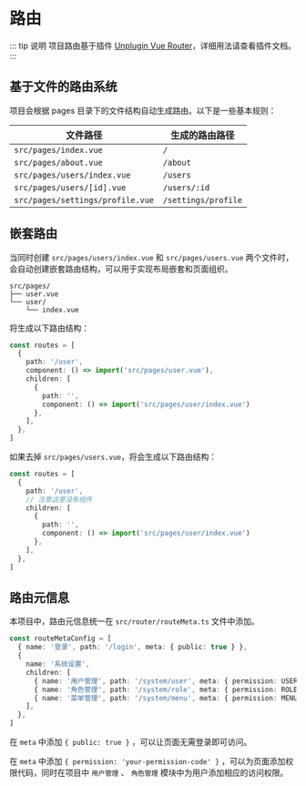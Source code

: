 # 路由

::: tip 说明
项目路由基于插件 [Unplugin Vue Router](https://uvr.esm.is)，详细用法请查看插件文档。
:::

## 基于文件的路由系统

项目会根据 pages 目录下的文件结构自动生成路由。以下是一些基本规则：

| 文件路径 | 生成的路由路径 |
| --- | --- |
| `src/pages/index.vue` | `/` |
| `src/pages/about.vue` | `/about` |
| `src/pages/users/index.vue` | `/users` |
| `src/pages/users/[id].vue` | `/users/:id` |
| `src/pages/settings/profile.vue` | `/settings/profile` |

## 嵌套路由

当同时创建 `src/pages/users/index.vue` 和 `src/pages/users.vue` 两个文件时，会自动创建嵌套路由结构，可以用于实现布局嵌套和页面组织。

``` text
src/pages/
├── user.vue
└── user/
    └── index.vue
```

将生成以下路由结构：

``` ts
const routes = [
  {
    path: '/user',
    component: () => import('src/pages/user.vue'),
    children: [
      {
        path: '',
        component: () => import('src/pages/user/index.vue')
      },
    ],
  },
]
```

如果去掉 `src/pages/users.vue`，将会生成以下路由结构：

``` ts
const routes = [
  {
    path: '/user',
    // 注意这里没有组件
    children: [
      {
        path: '',
        component: () => import('src/pages/user/index.vue')
      },
    ],
  },
]
```

## 路由元信息

本项目中，路由元信息统一在 `src/router/routeMeta.ts` 文件中添加。

``` ts
const routeMetaConfig = [
  { name: '登录', path: '/login', meta: { public: true } },
  {
    name: '系统设置',
    children: [
      { name: '用户管理', path: '/system/user', meta: { permission: USER.READ } },
      { name: '角色管理', path: '/system/role', meta: { permission: ROLE.READ } },
      { name: '菜单管理', path: '/system/menu', meta: { permission: MENU.READ } },
    ],
  },
]
```

在 `meta` 中添加 `{ public: true }` ，可以让页面无需登录即可访问。

在 `meta` 中添加 `{ permission: 'your-permission-code' }` ，可以为页面添加权限代码，同时在项目中 `用户管理` 、 `角色管理` 模块中为用户添加相应的访问权限。
